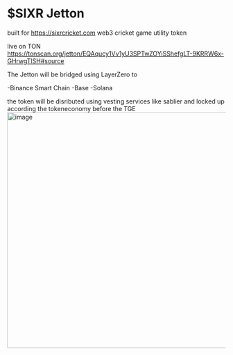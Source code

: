 # $SIXR Jetton 

built for https://sixrcricket.com web3 cricket game utility token

live on TON
https://tonscan.org/jetton/EQAqucy1Vv1yU3SPTwZOYiSShefgLT-9KRRW6x-GHrwgTlSH#source

The Jetton will be bridged using LayerZero to

-Binance Smart Chain
-Base
-Solana

the token will be disributed using vesting services like sablier and locked up according the tokeneconomy before the TGE
<img width="908" height="543" alt="image" src="https://github.com/user-attachments/assets/422ae03b-80b7-4d68-b33d-000418c46033" />

